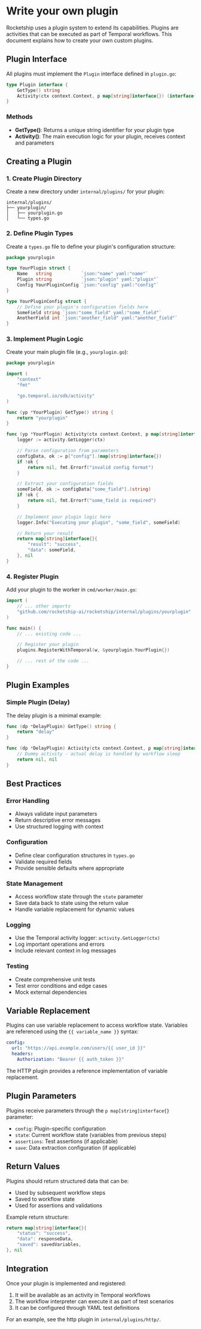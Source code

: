 # Write your own plugin

Rocketship uses a plugin system to extend its capabilities. Plugins are activities that can be executed as part of Temporal workflows. This document explains how to create your own custom plugins.

## Plugin Interface

All plugins must implement the `Plugin` interface defined in `plugin.go`:

```go
type Plugin interface {
    GetType() string
    Activity(ctx context.Context, p map[string]interface{}) (interface{}, error)
}
```

### Methods

- **GetType()**: Returns a unique string identifier for your plugin type
- **Activity()**: The main execution logic for your plugin, receives context and parameters

## Creating a Plugin

### 1. Create Plugin Directory

Create a new directory under `internal/plugins/` for your plugin:

```
internal/plugins/
├── yourplugin/
│   ├── yourplugin.go
│   └── types.go
```

### 2. Define Plugin Types

Create a `types.go` file to define your plugin's configuration structure:

```go
package yourplugin

type YourPlugin struct {
    Name   string           `json:"name" yaml:"name"`
    Plugin string           `json:"plugin" yaml:"plugin"`
    Config YourPluginConfig `json:"config" yaml:"config"`
}

type YourPluginConfig struct {
    // Define your plugin's configuration fields here
    SomeField string `json:"some_field" yaml:"some_field"`
    AnotherField int `json:"another_field" yaml:"another_field"`
}
```

### 3. Implement Plugin Logic

Create your main plugin file (e.g., `yourplugin.go`):

```go
package yourplugin

import (
    "context"
    "fmt"

    "go.temporal.io/sdk/activity"
)

func (yp *YourPlugin) GetType() string {
    return "yourplugin"
}

func (yp *YourPlugin) Activity(ctx context.Context, p map[string]interface{}) (interface{}, error) {
    logger := activity.GetLogger(ctx)

    // Parse configuration from parameters
    configData, ok := p["config"].(map[string]interface{})
    if !ok {
        return nil, fmt.Errorf("invalid config format")
    }

    // Extract your configuration fields
    someField, ok := configData["some_field"].(string)
    if !ok {
        return nil, fmt.Errorf("some_field is required")
    }

    // Implement your plugin logic here
    logger.Info("Executing your plugin", "some_field", someField)

    // Return your result
    return map[string]interface{}{
        "result": "success",
        "data": someField,
    }, nil
}
```

### 4. Register Plugin

Add your plugin to the worker in `cmd/worker/main.go`:

```go
import (
    // ... other imports
    "github.com/rocketship-ai/rocketship/internal/plugins/yourplugin"
)

func main() {
    // ... existing code ...

    // Register your plugin
    plugins.RegisterWithTemporal(w, &yourplugin.YourPlugin{})

    // ... rest of the code ...
}
```

## Plugin Examples

### Simple Plugin (Delay)

The delay plugin is a minimal example:

```go
func (dp *DelayPlugin) GetType() string {
    return "delay"
}

func (dp *DelayPlugin) Activity(ctx context.Context, p map[string]interface{}) (interface{}, error) {
    // Dummy activity - actual delay is handled by workflow sleep
    return nil, nil
}
```

## Best Practices

### Error Handling

- Always validate input parameters
- Return descriptive error messages
- Use structured logging with context

### Configuration

- Define clear configuration structures in `types.go`
- Validate required fields
- Provide sensible defaults where appropriate

### State Management

- Access workflow state through the `state` parameter
- Save data back to state using the return value
- Handle variable replacement for dynamic values

### Logging

- Use the Temporal activity logger: `activity.GetLogger(ctx)`
- Log important operations and errors
- Include relevant context in log messages

### Testing

- Create comprehensive unit tests
- Test error conditions and edge cases
- Mock external dependencies

## Variable Replacement

Plugins can use variable replacement to access workflow state. Variables are referenced using the `{{ variable_name }}` syntax:

```yaml
config:
  url: "https://api.example.com/users/{{ user_id }}"
  headers:
    Authorization: "Bearer {{ auth_token }}"
```

The HTTP plugin provides a reference implementation of variable replacement.

## Plugin Parameters

Plugins receive parameters through the `p map[string]interface{}` parameter:

- `config`: Plugin-specific configuration
- `state`: Current workflow state (variables from previous steps)
- `assertions`: Test assertions (if applicable)
- `save`: Data extraction configuration (if applicable)

## Return Values

Plugins should return structured data that can be:

- Used by subsequent workflow steps
- Saved to workflow state
- Used for assertions and validations

Example return structure:

```go
return map[string]interface{}{
    "status": "success",
    "data": responseData,
    "saved": savedVariables,
}, nil
```

## Integration

Once your plugin is implemented and registered:

1. It will be available as an activity in Temporal workflows
2. The workflow interpreter can execute it as part of test scenarios
3. It can be configured through YAML test definitions

For an example, see the http plugin in `internal/plugins/http/`.
